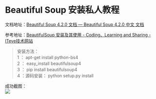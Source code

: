 # Beautiful Soup 安装私人教程  

文档地址：[Beautiful Soup 4.2.0 文档 — Beautiful Soup 4.2.0 中文 文档](http://beautifulsoup.readthedocs.org/zh_CN/latest/)

参考地址：[BeautifulSoup 安装及其使用 - Coding、Learning and Sharing - ITeye技术网站](http://isilic.iteye.com/blog/1741918)

> 安装方法：  
1 ： apt-get install python-bs4  
2 ： easy_install beautifulsoup4  
3 ： pip install beautifulsoup4  
4 ：源码安装： python setup.py install  

成功截图：  
![](http://7xotr7.com1.z0.glb.clouddn.com/16-1-12/49387150.jpg)